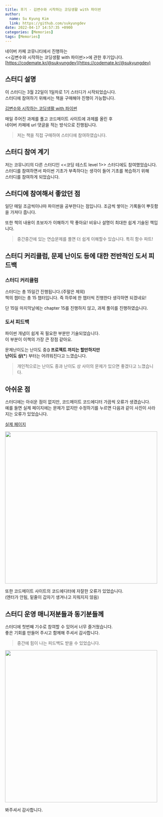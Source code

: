 ```yaml
---
title: 후기 - 김변수와 시작하는 코딩생활 with 파이썬
author:
  name: Su Kyung Kim
  link: https://github.com/sukyungdev
date: 2022-04-17 14:57:35 +0900
categories: [Memories]
tags: [Memories]
---
```


네이버 카페 코뮤니티에서 진행하는  
<<김변수와 시작하는 코딩생활 with 파이썬>>에 관한
후기입니다.  
[https://codemate.kr/@sukyungdev](https://codemate.kr/@sukyungdev)

## 스터디 설명

이 스터디는 3월 22일이 1일차로 1기 스터디가 시작되었습니다.  
스터디에 참여하기 위해서는 책을 구매해야 진행이 가능합니다.

[김변수와 시작하는 코딩생활 with 파이썬](http://www.kyobobook.co.kr/product/detailViewKor.laf?ejkGb=KOR&mallGb=KOR&barcode=9788931466003&orderClick=LAG&Kc=&fbclid=IwAR2Uxp6_v_fyfzh2orqhdPAtCYgoLGciVv8fOyQgoa6mxyjvEAfVaffGZEw#book_info)

매일 주어진 과제를 풀고 코드메이트 사이트에 과제를 올린 후  
네이버 카페에 url 댓글을 적는 방식으로 진행됩니다.

> 저는 책을 직접 구매하여 스터디에 참여하였습니다.

## 스터디 참여 계기

저는 코뮤니티의 다른 스터디인 <<코딩 테스트 level 1>> 스터디에도 참여했었습니다.  
스터디를 참여하면서 파이썬 기초가 부족하다는 생각이 들어 기초를 복습하기 위해  
스터디를 참여하게 되었습니다.

## 스터디에 참여해서 좋았던 점

일단 매일 조금씩이나마 파이썬을 공부한다는 점입니다.
조금씩 쌓이는 기록들이 뿌듯함을 가져다 줍니다.

또한 책의 내용이 초보자가 이해하기 딱 좋아요!
비유나 설명이 최대한 쉽게 기술된 책입니다.

> 중간중간에 있는 연습문제를 풀면 더 쉽게 이해할수 있습니다. 특히 함수 파트!

## 스터디 커리큘럼, 문제 난이도 등에 대한 전반적인 도서 피드백

### 스터디 커리큘럼

스터디는 총 15일간 진행됩니다.(주말은 제외)  
책의 챕터는 총 15 챕터입니다. 즉 하루에 한 챕터씩 진행한다 생각하면 되겠네요!

단 15일 마지막날에는 chapter 15를 진행하지 않고, 과제 풀이를 진행하였습니다.

### 도서 피드백

파이썬 개념이 쉽게 꼭 필요한 부분만 기술되었습니다.  
이 부분이 이책의 가장 큰 장점 같아요.

문제난이도는 난이도 중(**) 프로젝트 까지는 할만하지만  
난이도 상(\***) 부터는 어려워진다고 느꼈습니다.

> 개인적으로는 난이도 중과 난이도 상 사이의 문제가 있으면 좋겠다고 느꼈습니다.

## 아쉬운 점

스터디에는 아쉬운 점이 없지만, 코드메이트 코드에디터 가끔씩 오류가 생겼습니다.  
예를 들면 실제 페이지에는 문제가 없지만 수정하기를 누르면 다음과 같이 사진이 사라지는 오류가 있었습니다.

[실제 페이지](https://codemate.kr/@sukyungdev/%ED%8C%8C%EC%9D%B4%EC%8D%AC-%EC%8A%A4%ED%84%B0%EB%94%94Day12%EA%B3%BC%EC%A0%9C)

<img src="https://user-images.githubusercontent.com/96860670/163719821-f6679d74-32cd-41e2-81b9-8873abdda58c.png" alt="" width="500px" />

또한 코드메이트 사이트의 코드에디터에 자잘한 오류가 있었습니다.  
(엔터가 안됨, 밑줄이 갑자기 생겨나고 지워지지 않음)

## 스터디 운영 매니저분들과 동기분들께

스터디에 첫번째 기수로 참여할 수 있어서 너무 즐거웠습니다.  
좋은 기회를 만들어 주시고 함께해 주셔서 감사합니다.

> 중간에 힘이 나는 피드백도 받을 수 있었습니다.

<img src="https://user-images.githubusercontent.com/96860670/163719918-3965845d-5e9a-4ed6-ac71-f8185b354c9c.png" alt="" width="500px" />

봐주셔서 감사합니다.
